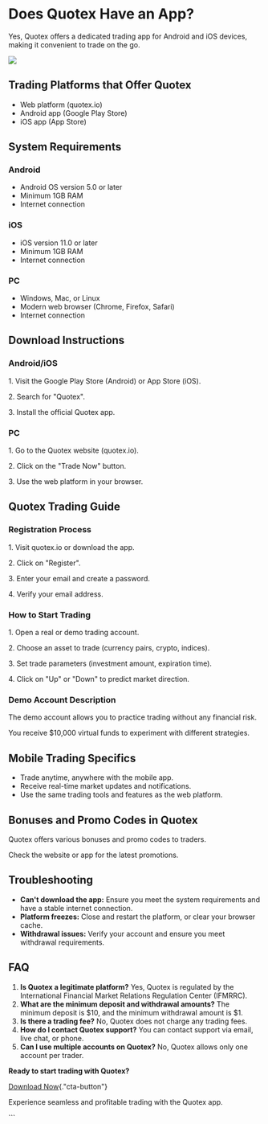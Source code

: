 # Does Quotex Have an App?

Yes, Quotex offers a dedicated trading app for Android and iOS devices,
making it convenient to trade on the go.

[![](https://static.quotex.io/files/10_en/300_250.jpg)](https://traff.sbs/brokerqxlid)

## Trading Platforms that Offer Quotex

-   Web platform (quotex.io)
-   Android app (Google Play Store)
-   iOS app (App Store)

## System Requirements

### Android

-   Android OS version 5.0 or later
-   Minimum 1GB RAM
-   Internet connection

### iOS

-   iOS version 11.0 or later
-   Minimum 1GB RAM
-   Internet connection

### PC

-   Windows, Mac, or Linux
-   Modern web browser (Chrome, Firefox, Safari)
-   Internet connection

## Download Instructions

### Android/iOS

1\. Visit the Google Play Store (Android) or App Store (iOS).

2\. Search for "Quotex".

3\. Install the official Quotex app.

### PC

1\. Go to the Quotex website (quotex.io).

2\. Click on the "Trade Now" button.

3\. Use the web platform in your browser.

## Quotex Trading Guide

### Registration Process

1\. Visit quotex.io or download the app.

2\. Click on "Register".

3\. Enter your email and create a password.

4\. Verify your email address.

### How to Start Trading

1\. Open a real or demo trading account.

2\. Choose an asset to trade (currency pairs, crypto, indices).

3\. Set trade parameters (investment amount, expiration time).

4\. Click on "Up" or "Down" to predict market direction.

### Demo Account Description

The demo account allows you to practice trading without any financial
risk.

You receive \$10,000 virtual funds to experiment with different
strategies.

## Mobile Trading Specifics

-   Trade anytime, anywhere with the mobile app.
-   Receive real-time market updates and notifications.
-   Use the same trading tools and features as the web platform.

## Bonuses and Promo Codes in Quotex

Quotex offers various bonuses and promo codes to traders.

Check the website or app for the latest promotions.

## Troubleshooting

-   **Can\'t download the app:** Ensure you meet the system requirements
    and have a stable internet connection.
-   **Platform freezes:** Close and restart the platform, or clear your
    browser cache.
-   **Withdrawal issues:** Verify your account and ensure you meet
    withdrawal requirements.

## FAQ

1.  **Is Quotex a legitimate platform?** Yes, Quotex is regulated by the
    International Financial Market Relations Regulation Center (IFMRRC).
2.  **What are the minimum deposit and withdrawal amounts?** The minimum
    deposit is \$10, and the minimum withdrawal amount is \$1.
3.  **Is there a trading fee?** No, Quotex does not charge any trading
    fees.
4.  **How do I contact Quotex support?** You can contact support via
    email, live chat, or phone.
5.  **Can I use multiple accounts on Quotex?** No, Quotex allows only
    one account per trader.

**Ready to start trading with Quotex?**

[Download
Now](\%22https://traff.sbs/quotexonelink\%22){."cta-button"}

Experience seamless and profitable trading with the Quotex app.

\`\`\`

